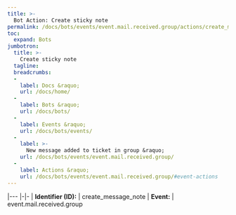 ```yaml
---
title: >-
  Bot Action: Create sticky note
permalink: /docs/bots/events/event.mail.received.group/actions/create_message_note/
toc:
  expand: Bots
jumbotron:
  title: >-
    Create sticky note
  tagline: 
  breadcrumbs:
  -
    label: Docs &raquo;
    url: /docs/home/
  -
    label: Bots &raquo;
    url: /docs/bots/
  -
    label: Events &raquo;
    url: /docs/bots/events/
  -
    label: >-
      New message added to ticket in group &raquo;
    url: /docs/bots/events/event.mail.received.group/
  -
    label: Actions &raquo;
    url: /docs/bots/events/event.mail.received.group/#event-actions
---
```


|---
|-|-
| **Identifier (ID):** | create_message_note
| **Event:** | event.mail.received.group
